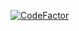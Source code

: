 [![CodeFactor](https://www.codefactor.io/repository/github/cad420/vmplugins/badge)](https://www.codefactor.io/repository/github/cad420/vmplugins)

